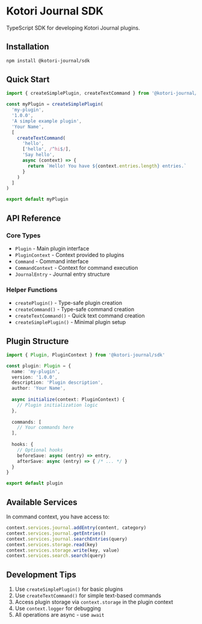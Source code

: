 # Kotori Journal SDK

TypeScript SDK for developing Kotori Journal plugins.

## Installation

```bash
npm install @kotori-journal/sdk
```

## Quick Start

```typescript
import { createSimplePlugin, createTextCommand } from '@kotori-journal/sdk'

const myPlugin = createSimplePlugin(
  'my-plugin',
  '1.0.0',
  'A simple example plugin',
  'Your Name',
  [
    createTextCommand(
      'hello',
      ['hello', /^hi$/],
      'Say hello',
      async (context) => {
        return `Hello! You have ${context.entries.length} entries.`
      }
    )
  ]
)

export default myPlugin
```

## API Reference

### Core Types

- `Plugin` - Main plugin interface
- `PluginContext` - Context provided to plugins
- `Command` - Command interface
- `CommandContext` - Context for command execution
- `JournalEntry` - Journal entry structure

### Helper Functions

- `createPlugin()` - Type-safe plugin creation
- `createCommand()` - Type-safe command creation
- `createTextCommand()` - Quick text command creation
- `createSimplePlugin()` - Minimal plugin setup

## Plugin Structure

```typescript
import { Plugin, PluginContext } from '@kotori-journal/sdk'

const plugin: Plugin = {
  name: 'my-plugin',
  version: '1.0.0',
  description: 'Plugin description',
  author: 'Your Name',
  
  async initialize(context: PluginContext) {
    // Plugin initialization logic
  },
  
  commands: [
    // Your commands here
  ],
  
  hooks: {
    // Optional hooks
    beforeSave: async (entry) => entry,
    afterSave: async (entry) => { /* ... */ }
  }
}

export default plugin
```

## Available Services

In command context, you have access to:

```typescript
context.services.journal.addEntry(content, category)
context.services.journal.getEntries()
context.services.journal.searchEntries(query)
context.services.storage.read(key)
context.services.storage.write(key, value)
context.services.search.search(query)
```

## Development Tips

1. Use `createSimplePlugin()` for basic plugins
2. Use `createTextCommand()` for simple text-based commands
3. Access plugin storage via `context.storage` in the plugin context
4. Use `context.logger` for debugging
5. All operations are async - use `await` 